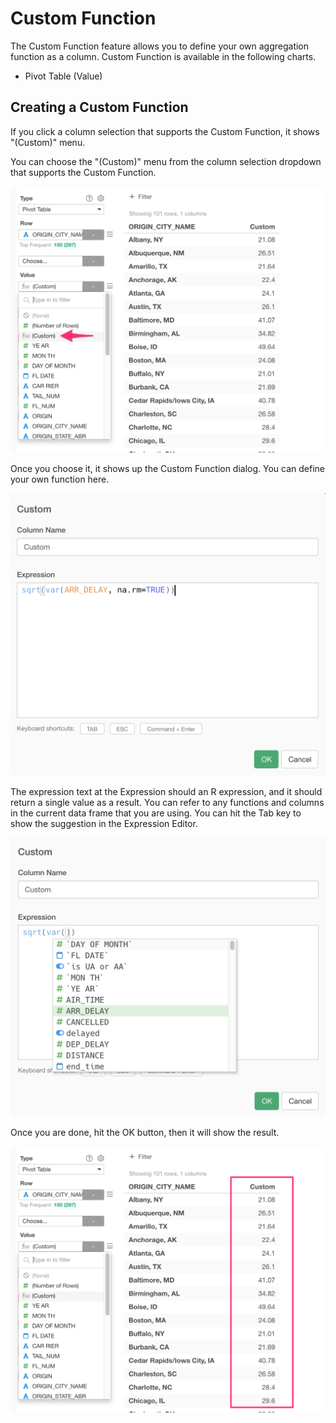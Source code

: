 # Custom Function

The Custom Function feature allows you to define your own aggregation function as a column. Custom Function is available in the following charts. 

* Pivot Table (Value)


## Creating a Custom Function 

If you click a column selection that supports the Custom Function, it shows "(Custom)" menu. 

You can choose the "(Custom)" menu from the column selection dropdown that supports the Custom Function. 

![](images/customfunc2.png)


Once you choose it, it shows up the Custom Function dialog. You can define your own function here. 


![](images/customfunc1.png)

The expression text at the Expression should an R expression, and it should return a single value as a result. You can refer to any functions and columns in the current data frame that you are using. You can hit the Tab key to show the suggestion in the Expression Editor.   


![](images/customfunc3.png)

Once you are done, hit the OK button, then it will show the result. 

![](images/customfunc4.png)
